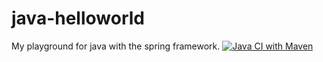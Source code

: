 # java-helloworld

My playground for java with the spring framework.
[![Java CI with Maven](https://github.com/Joeri-Abbo/java-helloworld/actions/workflows/maven.yml/badge.svg)](https://github.com/Joeri-Abbo/java-helloworld/actions/workflows/maven.yml)
